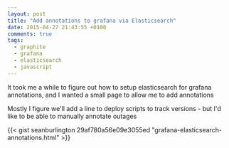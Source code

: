```yaml
---
layout: post
title: "Add annotations to grafana via Elasticsearch"
date: 2015-04-27 21:43:55 +0100
comments: true
tags:
  - graphite
  - grafana
  - elasticsearch
  - javascript
---
```


It took me a while to figure out how to setup elasticsearch for grafana annotations, and I wanted a small page to allow me to add annotations

Mostly I figure we'll add a line to deploy scripts to track versions - but I'd like to be able to manually annotate outages

{{<  gist seanburlington 29af780a56e09e3055ed "grafana-elasticsearch-annotations.html" >}}
